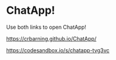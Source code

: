 # ChatApp!

Use both links to open ChatApp!

https://crbarning.github.io/ChatApp/

https://codesandbox.io/s/chatapp-tvg3vc
